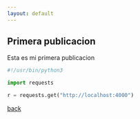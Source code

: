 ```yaml
---
layout: default
---
```


## Primera publicacion 

Esta es mi primera publicacion 

```python
#!/usr/bin/python3

import requests

r = requests.get("http://localhost:4000")
```

[back](./)
